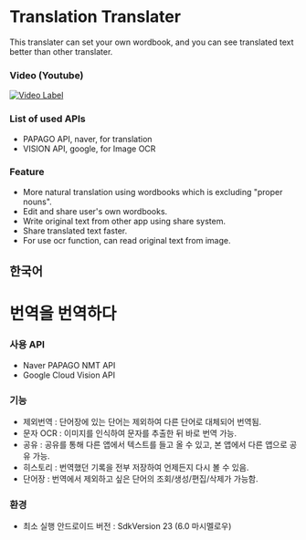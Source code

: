 # Translation Translater

This translater can set your own wordbook, and you can see translated text better than other translater.

### Video (Youtube)
[![Video Label](http://img.youtube.com/vi/s_43csgpwTc/0.jpg)](https://www.youtube.com/watch?v=s_43csgpwTc)

### List of used APIs
* PAPAGO API, naver, for translation
* VISION API, google, for Image OCR

### Feature
* More natural translation using wordbooks which is excluding "proper nouns".
* Edit and share user's own wordbooks.
* Write original text from other app using share system.
* Share translated text faster.
* For use ocr function, can read original text from image.


## 한국어

# 번역을 번역하다

### 사용 API
* Naver PAPAGO NMT API
* Google Cloud Vision API

### 기능
* 제외번역 : 단어장에 있는 단어는 제외하여 다른 단어로 대체되어 번역됨.
* 문자 OCR : 이미지를 인식하여 문자를 추출한 뒤 바로 번역 가능.
* 공유 : 공유를 통해 다른 앱에서 텍스트를 들고 올 수 있고, 본 앱에서 다른 앱으로 공유 가능.
* 히스토리 : 번역했던 기록을 전부 저장하여 언제든지 다시 볼 수 있음.
* 단어장 : 번역에서 제외하고 싶은 단어의 조회/생성/편집/삭제가 가능함.

### 환경
* 최소 실행 안드로이드 버전 : SdkVersion 23 (6.0 마시멜로우)
